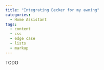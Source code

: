 ```yaml
---
title: "Integrating Becker for my awning"
categories:
  - Home Assistant
tags:
  - content
  - css
  - edge case
  - lists
  - markup
---
```




TODO

